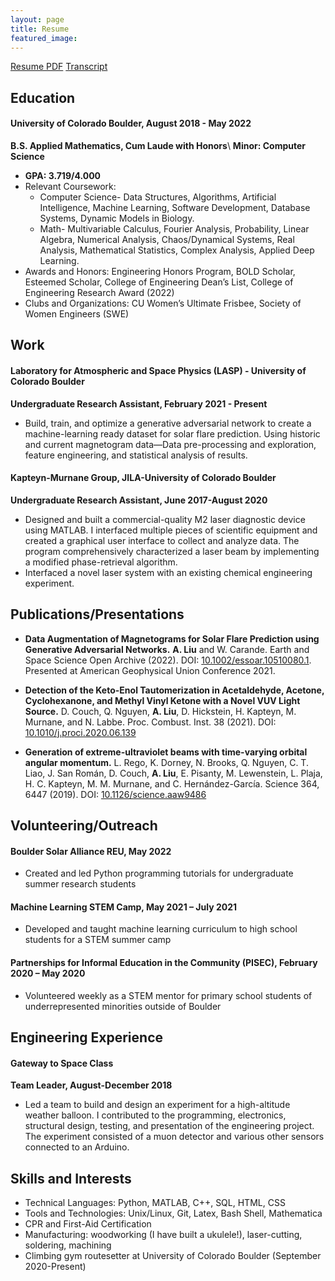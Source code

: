 ```yaml
---
layout: page
title: Resume
featured_image:
---
```

<section class="download-box inner">
	<div class="download-box-links">
	    <a href="/assets/documents/resumes/Resume20220607.pdf" target="_blank">Resume PDF</a>
	    <a href="/assets/documents/transcripts/LiuA-Undergrad.pdf" target="_blank">Transcript</a>
	</div>
</section>

## Education
#### University of Colorado Boulder, August 2018 - May 2022
**B.S. Applied Mathematics, Cum Laude with Honors**\\
**Minor: Computer Science**
* **GPA: 3.719/4.000**
* Relevant Coursework: 
	* Computer Science- Data Structures, Algorithms, Artificial Intelligence, Machine Learning, Software Development, Database Systems, Dynamic Models in Biology. 
	* Math- Multivariable Calculus, Fourier Analysis, Probability, Linear Algebra, Numerical Analysis, Chaos/Dynamical Systems, Real Analysis, Mathematical Statistics, Complex Analysis, Applied Deep Learning.
* Awards and Honors: Engineering Honors Program, BOLD Scholar, Esteemed Scholar, College of Engineering Dean’s List, College of Engineering Research Award (2022)
* Clubs and Organizations: CU Women’s Ultimate Frisbee, Society of Women Engineers (SWE)

## Work
#### Laboratory for Atmospheric and Space Physics (LASP) - University of Colorado Boulder
**Undergraduate Research Assistant, February 2021 - Present**
* Build, train, and optimize a generative adversarial network to create a machine-learning ready dataset for solar flare prediction. Using historic and current magnetogram data—Data pre-processing and exploration, feature engineering, and statistical analysis of results.

#### Kapteyn-Murnane Group, JILA-University of Colorado Boulder
**Undergraduate Research Assistant, June 2017-August 2020**
* Designed and built a commercial-quality M2 laser diagnostic device using MATLAB. I interfaced multiple pieces of scientific equipment and created a graphical user interface to collect and analyze data. The program comprehensively characterized a laser beam by implementing a modified phase-retrieval algorithm.
* Interfaced a novel laser system with an existing chemical engineering experiment.

## Publications/Presentations
* **Data Augmentation of Magnetograms for Solar Flare Prediction using Generative Adversarial Networks.** **A. Liu** and W. Carande. Earth and Space Science Open Archive (2022). DOI: [10.1002/essoar.10510080.1](https://doi.org/10.1002/essoar.10510080.1). Presented at American Geophysical Union Conference 2021.

* **Detection of the Keto-Enol Tautomerization in Acetaldehyde, Acetone, Cyclohexanone, and Methyl Vinyl Ketone with a Novel VUV Light Source.** D. Couch, Q. Nguyen, **A. Liu**, D. Hickstein, H. Kapteyn, M. Murnane, and N. Labbe. Proc. Combust. Inst. 38 (2021). DOI: [10.1010/j.proci.2020.06.139](https://doi.org/10.1016/j.proci.2020.06.139)

* **Generation of extreme-ultraviolet beams with time-varying orbital angular momentum.** L. Rego, K. Dorney, N. Brooks, Q. Nguyen, C. T. Liao, J. San Román, D. Couch, **A. Liu**, E. Pisanty, M. Lewenstein, L. Plaja, H. C. Kapteyn, M. M. Murnane, and C. Hernández-García.  Science 364, 6447 (2019). DOI: [10.1126/science.aaw9486](https://doi.org/10.1126/science.aaw9486)

## Volunteering/Outreach

#### Boulder Solar Alliance REU, May 2022
* Created and led Python programming tutorials for undergraduate summer research students

#### Machine Learning STEM Camp, May 2021 – July 2021
* Developed and taught machine learning curriculum to high school students for a STEM summer camp

#### Partnerships for Informal Education in the Community (PISEC), February 2020 – May 2020
* Volunteered weekly as a STEM mentor for primary school students of underrepresented minorities outside of Boulder

## Engineering Experience
#### Gateway to Space Class
**Team Leader, August-December 2018**
* Led a team to build and design an experiment for a high-altitude weather balloon. I contributed to the programming, electronics, structural design, testing, and presentation of the engineering project. The experiment consisted of a muon detector and various other sensors connected to an Arduino.

## Skills and Interests
* Technical Languages: Python, MATLAB, C++, SQL, HTML, CSS
* Tools and Technologies: Unix/Linux, Git, Latex, Bash Shell, Mathematica
* CPR and First-Aid Certification
* Manufacturing: woodworking (I have built a ukulele!), laser-cutting, soldering, machining
* Climbing gym routesetter at University of Colorado Boulder (September 2020-Present)
